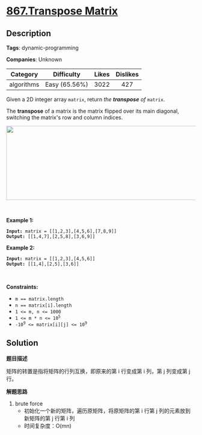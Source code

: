 # [867.Transpose Matrix](https://leetcode.com/problems/transpose-matrix/description/)

## Description

**Tags**: dynamic-programming

**Companies**: Unknown

|  Category  |  Difficulty   | Likes | Dislikes |
| :--------: | :-----------: | :---: | :------: |
| algorithms | Easy (65.56%) | 3022  |   427    |

<p>Given a 2D integer array <code>matrix</code>, return <em>the <strong>transpose</strong> of</em> <code>matrix</code>.</p>
<p>The <strong>transpose</strong> of a matrix is the matrix flipped over its main diagonal, switching the matrix&#39;s row and column indices.</p>
<p><img alt="" src="https://assets.leetcode.com/uploads/2021/02/10/hint_transpose.png" style="width: 600px; height: 197px;" /></p>
<p>&nbsp;</p>
<p><strong class="example">Example 1:</strong></p>
<pre><code><strong>Input:</strong> matrix = [[1,2,3],[4,5,6],[7,8,9]]
<strong>Output:</strong> [[1,4,7],[2,5,8],[3,6,9]]</code></pre>
<p><strong class="example">Example 2:</strong></p>
<pre><code><strong>Input:</strong> matrix = [[1,2,3],[4,5,6]]
<strong>Output:</strong> [[1,4],[2,5],[3,6]]</code></pre>
<p>&nbsp;</p>
<p><strong>Constraints:</strong></p>
<ul>
  <li><code>m == matrix.length</code></li>
  <li><code>n == matrix[i].length</code></li>
  <li><code>1 &lt;= m, n &lt;= 1000</code></li>
  <li><code>1 &lt;= m * n &lt;= 10<sup>5</sup></code></li>
  <li><code>-10<sup>9</sup> &lt;= matrix[i][j] &lt;= 10<sup>9</sup></code></li>
</ul>

## Solution

**题目描述**

矩阵的转置是指将矩阵的行列互换，即原来的第 i 行变成第 i 列，第 j 列变成第 j 行。

**解题思路**

1. brute force
   - 初始化一个新的矩阵，遍历原矩阵，将原矩阵的第 i 行第 j 列的元素放到新矩阵的第 j 行第 i 列
   - 时间复杂度：O(mn)
